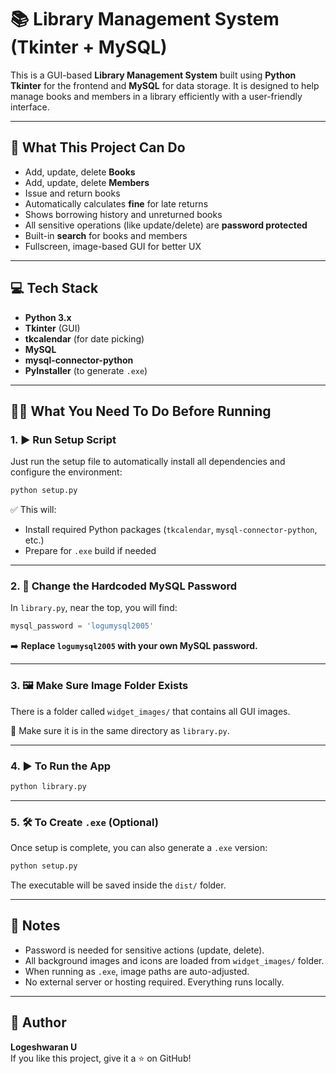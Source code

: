 # 📚 Library Management System (Tkinter + MySQL)

This is a GUI-based **Library Management System** built using **Python Tkinter** for the frontend and **MySQL** for data storage. It is designed to help manage books and members in a library efficiently with a user-friendly interface.

---

## 🚀 What This Project Can Do

- Add, update, delete **Books**
- Add, update, delete **Members**
- Issue and return books
- Automatically calculates **fine** for late returns
- Shows borrowing history and unreturned books
- All sensitive operations (like update/delete) are **password protected**
- Built-in **search** for books and members
- Fullscreen, image-based GUI for better UX

---

## 💻 Tech Stack

- **Python 3.x**
- **Tkinter** (GUI)
- **tkcalendar** (for date picking)
- **MySQL**
- **mysql-connector-python**
- **PyInstaller** (to generate `.exe`)

---

## 🧑‍🏭 What You Need To Do Before Running

### 1. ▶️ Run Setup Script

Just run the setup file to automatically install all dependencies and configure the environment:

```bash
python setup.py
```

✅ This will:
- Install required Python packages (`tkcalendar`, `mysql-connector-python`, etc.)
- Prepare for `.exe` build if needed

---

### 2. 🔐 Change the Hardcoded MySQL Password

In `library.py`, near the top, you will find:

```python
mysql_password = 'logumysql2005'
```

➡️ **Replace `logumysql2005` with your own MySQL password.**

---

### 3. 🖼️ Make Sure Image Folder Exists

There is a folder called `widget_images/` that contains all GUI images.

📁 Make sure it is in the same directory as `library.py`.

---

### 4. ▶️ To Run the App

```bash
python library.py
```

---

### 5. 🛠️ To Create `.exe` (Optional)

Once setup is complete, you can also generate a `.exe` version:

```bash
python setup.py
```

The executable will be saved inside the `dist/` folder.

---

## 📌 Notes

- Password is needed for sensitive actions (update, delete).
- All background images and icons are loaded from `widget_images/` folder.
- When running as `.exe`, image paths are auto-adjusted.
- No external server or hosting required. Everything runs locally.

---

## 👤 Author

**Logeshwaran U**  
If you like this project, give it a ⭐ on GitHub!
